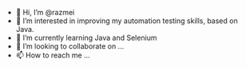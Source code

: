 - 👋 Hi, I’m @razmei
- 👀 I’m interested in improving my automation testing skills, based on Java.
- 🌱 I’m currently learning Java and Selenium
- 💞️ I’m looking to collaborate on ...
- 📫 How to reach me ...

<!---
razmei/razmei is a ✨ special ✨ repository because its `README.md` (this file) appears on your GitHub profile.
You can click the Preview link to take a look at your changes.
--->
